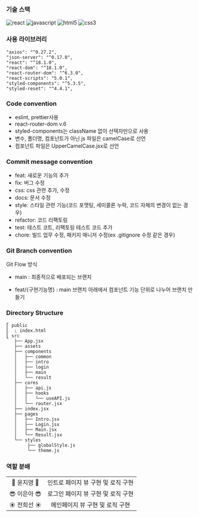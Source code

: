 ### 기술 스택
![react](https://img.shields.io/badge/-react-58c3ff?labelColor=white&logo=React)
![javascript](https://img.shields.io/badge/-javascript-ffd700?labelColor=white&logo=JavaScript)
![html5](https://img.shields.io/badge/-html5-fe765a?labelColor=white&logo=HTML5)
![css3](https://img.shields.io/badge/-css3-white?labelColor=blue&logo=CSS3)

### 사용 라이브러리
```
"axios": "^0.27.2",
"json-server": "^0.17.0",
"react": "^18.1.0",
"react-dom": "^18.1.0",
"react-router-dom": "^6.3.0",
"react-scripts": "5.0.1",
"styled-components": "^5.3.5",
"styled-reset": "^4.4.1",
```

### Code convention
- eslint, prettier사용
- react-router-dom v.6
- styled-components는 className 없이 선택자만으로 사용
- 변수, 폴더명, 컴포넌트가 아닌 js 파일은 camelCase로 선언
- 컴포넌트 파일은 UpperCamelCase.jsx로 선언


### Commit message convention
- feat: 새로운 기능의 추가  
- fix: 버그 수정
- css: css 관련 추가, 수정
- docs: 문서 수정
- style: 스타일 관련 기능(코드 포맷팅, 세미콜론 누락, 코드 자체의 변경이 없는 경우)
- refactor: 코드 리팩토링
- test: 테스트 코트, 리팩토링 테스트 코드 추가
- chore: 빌드 업무 수정, 패키지 매니저 수정(ex .gitignore 수정 같은 경우)


### Git Branch convention
Git Flow 방식

+ main : 최종적으로 배포되는 브랜치

+ feat/{구현기능명} : main 브랜치 아래에서 컴포넌트 기능 단위로 나누어 브랜치 만들기


### Directory Structure
```
⎡ public
⎜  ⎿ index.html
⎣ src
   ├── App.jsx
   ├── assets
   ├── components
   │   ├── common 
   │   ├── intro
   │   ├── login
   │   ├── main
   │   └── result
   ├── cores
   │   ├── api.js
   │   ├── hooks
   │   │   └── useAPI.js
   │   └── router.jsx
   ├── index.jsx
   ├── pages
   │   ├── Intro.jsx
   │   ├── Login.jsx
   │   ├── Main.jsx
   │   └── Result.jsx
   └── styles
        ├── globalStyle.js
        └── theme.js
```

### 역할 분배

<table>
    <tr align="center">
        <td>
           💛 윤지영 💛
        </td>
        <td>
           인트로 페이지 뷰 구현 및 로직 구현
        </td>
    </tr>
    <tr align="center">
        <td>
            😎 이은아 😎
        </td>
        <td>
            로그인 페이지 뷰 구현 및 로직 구현
        </td>
    </tr>
    <tr align="center">
        <td>
            ☀️ 전희선 ☀️
        </td>
        <td>
           메인페이지 뷰 구현 및 로직 구현 
        </td>
    </tr>
</table>
